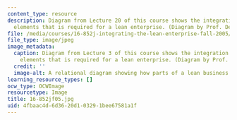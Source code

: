 ```yaml
---
content_type: resource
description: Diagram from Lecture 20 of this course shows the integration among business
  elements that is required for a lean enterprise. (Diagram by Prof. Deborah Nightingale.)
file: /media/courses/16-852j-integrating-the-lean-enterprise-fall-2005/4fbaac4d6d3620d103291bee67581a1f_16-852jf05.jpg
file_type: image/jpeg
image_metadata:
  caption: Diagram from Lecture 3 of this course shows the integration among business
    elements that is required for a lean enterprise. (Diagram by Prof. Deborah Nightingale.)
  credit: ''
  image-alt: A relational diagram showing how parts of a lean business are interrelated.
learning_resource_types: []
ocw_type: OCWImage
resourcetype: Image
title: 16-852jf05.jpg
uid: 4fbaac4d-6d36-20d1-0329-1bee67581a1f
---
```

